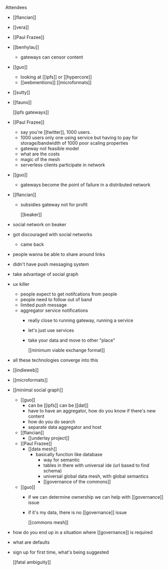 Attendees

- [[flancian]]
- [[vera]]
- [[Paul Frazee]]
- [[benhylau]]
	- gateways can censor content
- [[guo]]
	- looking at [[ipfs]] or [[hypercore]]
	- [[webmentions]] [[microformats]]
- [[sutty]]
- [[fauno]]
  
  [[ipfs gateways]]
- [[Paul Frazee]]
	- say you're [[twitter]], 1000 users.
	- 1000 users only one using service but having to pay for storage/bandwidth of 1000 poor scaling properties
	- gateway not feasible model
	- what are the costs
	- magic of the mesh
	- serverless clients participate in network
- [[guo]]
	- gateways become the point of failure in a distributed network
- [[flancian]]
	- subsidies gateway not for profit
	  
	  [[beaker]]
- social network on beaker
- got discouraged with social networks
	- came back
- people wanna be able to share around links
- didn't have push messaging system
- take advantage of social graph
- ux killer
	- people expect to get notifcations from people
	- people need to follow out of band
	- limited push message
	- aggregator service notifications
		- really close to running gateway, running a service
		- let's just use services
		- take your data and move to other "place"
		  
		  
		  [[minimum viable exchange format]]
- all these technologies converge into this
- [[indieweb]]
- [[microformats]]
- [[minimal social graph]]
	- [[guo]]
		- can be [[ipfs]] can be [[dat]]
		- have to have an aggregator, how do you know if there's new content
		- how do you do search
		- separate data aggregator and host
	- [[flancian]]
		- [[underlay project]]
	- [[Paul Frazee]]
		- [[data mesh]]
			- basically function like database
				- way for semantic
				- tables in there with universal ide (url based to find schema)
				- universal global data mesh, with global semantics
				- [[governance of the commons]]
	- [[guo]]
		- if we can determine ownership we can help with [[governance]] issue
		- if it's my data, there is no [[governance]] issue
		  
		  
		  [[commons mesh]]
- how do you end up in a situation where [[governance]] is required
- what are defaults
- sign up for first time, what's being suggested
  
  
  [[fatal ambiguity]]